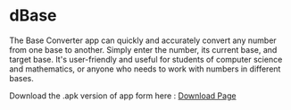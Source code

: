 # dBase
The Base Converter app can quickly and accurately convert any number from one base to another. Simply enter the number, its current base, and target base. It's user-friendly and useful for students of computer science and mathematics, or anyone who needs to work with numbers in different bases.

Download the .apk version of app form here : 
<a href="https://expo.dev/accounts/dhirajsexpo/projects/DBase/builds/08bd8cf9-ad60-406f-b90c-cbab01338d18" target="_blank">Download Page</a>
